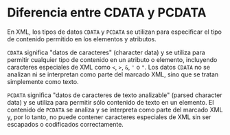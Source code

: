 # Diferencia entre CDATA y PCDATA

En XML, los tipos de datos `CDATA` y `PCDATA` se utilizan para especificar el tipo de contenido permitido en los elementos y atributos.

`CDATA` significa "datos de caracteres" (character data) y se utiliza para permitir cualquier tipo de contenido en un atributo o elemento, incluyendo caracteres especiales de XML como `<`, `>`, `&`, `'` o `"`. Los datos `CDATA` no se analizan ni se interpretan como parte del marcado XML, sino que se tratan simplemente como texto.

`PCDATA` significa "datos de caracteres de texto analizable" (parsed character data) y se utiliza para permitir sólo contenido de texto en un elemento. El contenido de `PCDATA` se analiza y se interpreta como parte del marcado XML y, por lo tanto, no puede contener caracteres especiales de XML sin ser escapados o codificados correctamente.
